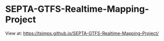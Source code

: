 # SEPTA-GTFS-Realtime-Mapping-Project

View at: https://tsimps.github.io/SEPTA-GTFS-Realtime-Mapping-Project/ 
